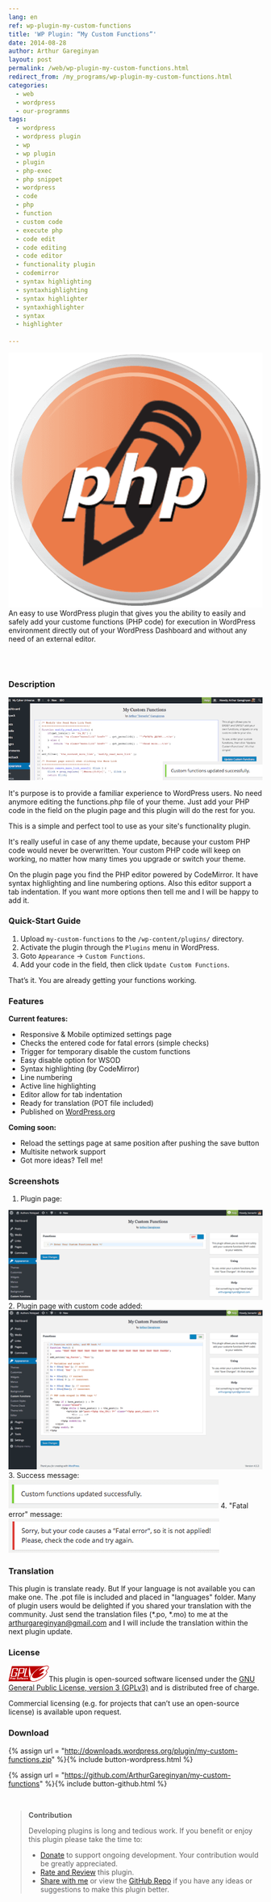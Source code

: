 ```yaml
---
lang: en
ref: wp-plugin-my-custom-functions
title: 'WP Plugin: “My Custom Functions”'
date: 2014-08-28
author: Arthur Gareginyan
layout: post
permalink: /web/wp-plugin-my-custom-functions.html
redirect_from: /my_programs/wp-plugin-my-custom-functions.html
categories:
  - web
  - wordpress
  - our-programms
tags:
  - wordpress
  - wordpress plugin
  - wp
  - wp plugin
  - plugin
  - php-exec
  - php snippet
  - wordpress
  - code
  - php
  - function
  - custom code
  - execute php
  - code edit
  - code editing
  - code editor
  - functionality plugin
  - codemirror
  - syntax highlighting
  - syntaxhighlighting
  - syntax highlighter
  - syntaxhighlighter
  - syntax
  - highlighter

---
```


![thumb](/images/projects/plugins/my-custom-functions/icon.png)
An easy to use WordPress plugin that gives you the ability to easily and safely add your custome functions (PHP code) for execution in WordPress environment directly out of your WordPress Dashboard and without any need of an external editor. 

<br><br>

### Description

<img src="/images/projects/plugins/my-custom-functions/banner.png" alt="WP Plugin &quot;My Custom Functions&quot;" />

It's purpose is to provide a familiar experience to WordPress users. No need anymore editing the functions.php file of your theme. Just add your PHP code in the field on the plugin page and this plugin will do the rest for you.

This is a simple and perfect tool to use as your site's functionality plugin.

It's really useful in case of any theme update, because your custom PHP code would never be overwritten. Your custom PHP code will keep on working, no matter how many times you upgrade or switch your theme.

On the plugin page you find the PHP editor powered by CodeMirror. It have syntax highlighting and line numbering options. Also this editor support a tab indentation. If you want more options then tell me and I will be happy to add it.


### Quick-Start Guide

1. Upload `my-custom-functions` to the `/wp-content/plugins/` directory.
2. Activate the plugin through the `Plugins` menu in WordPress.
3. Goto `Appearance` → `Custom Functions`.
4. Add your code in the field, then click `Update Custom Functions`.

That’s it. You are already getting your functions working.


### Features

**Current features:**

* Responsive & Mobile optimized settings page
* Checks the entered code for fatal errors (simple checks)
* Trigger for temporary disable the custom functions
* Easy disable option for WSOD
* Syntax highlighting (by CodeMirror)
* Line numbering
* Active line highlighting
* Editor allow for tab indentation
* Ready for translation (POT file included)
* Published on [WordPress.org](http://wordpess.org/)

**Coming soon:**

* Reload the settings page at same position after pushing the save button
* Multisite network support
* Got more ideas? Tell me!


### Screenshots

1. Plugin page:
<img src="/images/projects/plugins/my-custom-functions/screenshot-1.png" alt="WP plugin &quot;My Custom Functions&quot; by Arthur Gareginyan" />
2. Plugin page with custom code added:
<img src="/images/projects/plugins/my-custom-functions/screenshot-2.png" alt="WP plugin &quot;My Custom Functions&quot; by Arthur Gareginyan" />
3. Success message:
<img src="/images/projects/plugins/my-custom-functions/screenshot-3.png" alt="WP plugin &quot;My Custom Functions&quot; by Arthur Gareginyan" />
4. "Fatal error" message:
<img src="/images/projects/plugins/my-custom-functions/screenshot-4.png" alt="WP plugin &quot;My Custom Functions&quot; by Arthur Gareginyan" />


### Translation

This plugin is translate ready. But If your language is not available you can make one. The .pot file is included and placed in "languages" folder. Many of plugin users would be delighted if you shared your translation with the community. Just send the translation files (*.po, *.mo) to me at the arthurgareginyan@gmail.com and I will include the translation within the next plugin update.


### License

<img src="/images/gplv3.png" alt="gplv3" width="80" class="alignleft" style="border:none;" />This plugin is open-sourced software licensed under the <a href="http://www.gnu.org/licenses/gpl-3.0.html" title="GPLv3" target="_blank">GNU General Public License, version 3 (GPLv3)</a> and is distributed free of charge.

Commercial licensing (e.g. for projects that can’t use an open-source license) is available upon request.


### Download

{% assign url = "http://downloads.wordpress.org/plugin/my-custom-functions.zip" %}{% include button-wordpress.html %}

{% assign url = "https://github.com/ArthurGareginyan/my-custom-functions" %}{% include button-github.html %}


<br>

>**Contribution**
>
>Developing plugins is long and tedious work. If you benefit or enjoy this plugin please take the time to:
>
>* [Donate](http://www.arthurgareginyan.com/donate.html) to support ongoing development. Your contribution would be greatly appreciated.
>* [Rate and Review](https://wordpress.org/support/view/plugin-reviews/my-custom-functions?rate=5#postform) this plugin.
>* [Share with me](mailto:arthurgareginyan@gmail.com) or view the [GitHub Repo](https://github.com/ArthurGareginyan/my-custom-functions) if you have any ideas or suggestions to make this plugin better.
